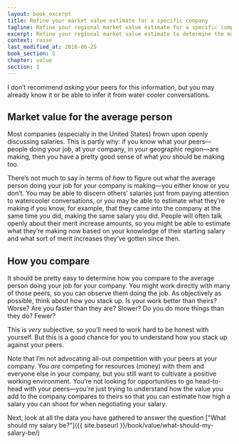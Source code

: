 ```yaml
---
layout: book_excerpt
title: Refine your market value estimate for a specific company
tagline: Refine your regional market value estimate for a specific company
excerpt: Refine your regional market value estimate to determine the market value for your skillset and experience at a particular company.
context: raise
last_modified_at: 2016-06-25
book_section: 5
chapter: value
section: 3
---
```

I don’t recommend *asking* your peers for this information, but you may already know it or be able to infer it from water cooler conversations. 

## Market value for the average person

Most companies (especially in the United States) frown upon openly discussing salaries. This is partly why: if you know what your peers—people doing your job, at your company, in your geographic region—are making, then you have a pretty good sense of what *you* should be making too. 

There’s not much to say in terms of *how* to figure out what the average person doing your job for your company is making—you either know or you don’t. You may be able to discern others’ salaries just from paying attention to watercooler conversations, or you may be able to estimate what they’re making if you know, for example, that they came into the company at the same time you did, making the same salary you did. People will often talk openly about their merit increase amounts, so you might be able to estimate what they’re making now based on your knowledge of their starting salary and what sort of merit increases they’ve gotten since then.

## How you compare

It should be pretty easy to determine how you compare to the average person doing your job for your company. You might work directly with many of those peers, so you can observe them doing the job. As objectively as possible, think about how you stack up. Is your work better than theirs? Worse? Are you faster than they are? Slower? Do you do more things than they do? Fewer? 

This is *very* subjective, so you’ll need to work hard to be honest with yourself. But this is a good chance for you to understand how you stack up against your peers.

Note that I’m not advocating all-out competition with your peers at your company. You *are* competing for resources (money) with them and everyone else in your company, but you still want to cultivate a positive working environment. You’re not looking for opportunities to go head-to-head with your peers—you’re just trying to understand how the value you add to the company compares to theirs so that you can estimate how high a salary you can shoot for when negotiating your salary.

Next, look at all the data you have gathered to answer the question ["What should my salary be?"]({{ site.baseurl }}/book/value/what-should-my-salary-be/)